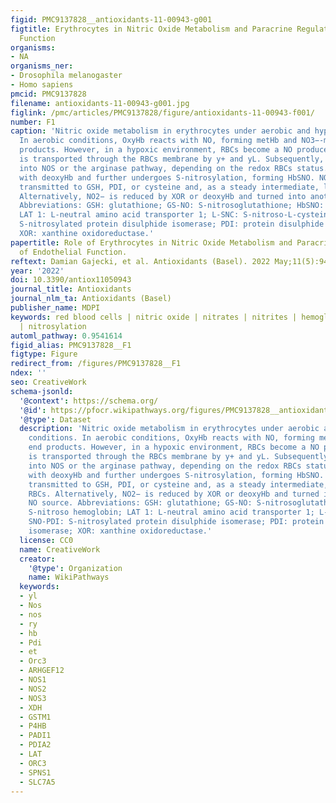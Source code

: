 ```yaml
---
figid: PMC9137828__antioxidants-11-00943-g001
figtitle: Erythrocytes in Nitric Oxide Metabolism and Paracrine Regulation of Endothelial
  Function
organisms:
- NA
organisms_ner:
- Drosophila melanogaster
- Homo sapiens
pmcid: PMC9137828
filename: antioxidants-11-00943-g001.jpg
figlink: /pmc/articles/PMC9137828/figure/antioxidants-11-00943-f001/
number: F1
caption: 'Nitric oxide metabolism in erythrocytes under aerobic and hypoxic conditions.
  In aerobic conditions, OxyHb reacts with NO, forming metHb and NO3−-metabolic end
  products. However, in a hypoxic environment, RBCs become a NO producer. L-arginine
  is transported through the RBCs membrane by y+ and yL. Subsequently, it is incorporated
  into NOS or the arginase pathway, depending on the redox RBCs status. NO reacts
  with deoxyHb and further undergoes S-nitrosylation, forming HbSNO. NO is finally
  transmitted to GSH, PDI, or cysteine and, as a steady intermediate, leaves the RBCs.
  Alternatively, NO2− is reduced by XOR or deoxyHb and turned into another NO source.
  Abbreviations: GSH: glutathione; GS-NO: S-nitrosoglutathione; HbSNO: S-nitroso hemoglobin;
  LAT 1: L-neutral amino acid transporter 1; L-SNC: S-nitroso-L-cysteine; SNO-PDI:
  S-nitrosylated protein disulphide isomerase; PDI: protein disulphide isomerase;
  XOR: xanthine oxidoreductase.'
papertitle: Role of Erythrocytes in Nitric Oxide Metabolism and Paracrine Regulation
  of Endothelial Function.
reftext: Damian Gajecki, et al. Antioxidants (Basel). 2022 May;11(5):943.
year: '2022'
doi: 10.3390/antiox11050943
journal_title: Antioxidants
journal_nlm_ta: Antioxidants (Basel)
publisher_name: MDPI
keywords: red blood cells | nitric oxide | nitrates | nitrites | hemoglobin | endothelium
  | nitrosylation
automl_pathway: 0.9541614
figid_alias: PMC9137828__F1
figtype: Figure
redirect_from: /figures/PMC9137828__F1
ndex: ''
seo: CreativeWork
schema-jsonld:
  '@context': https://schema.org/
  '@id': https://pfocr.wikipathways.org/figures/PMC9137828__antioxidants-11-00943-g001.html
  '@type': Dataset
  description: 'Nitric oxide metabolism in erythrocytes under aerobic and hypoxic
    conditions. In aerobic conditions, OxyHb reacts with NO, forming metHb and NO3−-metabolic
    end products. However, in a hypoxic environment, RBCs become a NO producer. L-arginine
    is transported through the RBCs membrane by y+ and yL. Subsequently, it is incorporated
    into NOS or the arginase pathway, depending on the redox RBCs status. NO reacts
    with deoxyHb and further undergoes S-nitrosylation, forming HbSNO. NO is finally
    transmitted to GSH, PDI, or cysteine and, as a steady intermediate, leaves the
    RBCs. Alternatively, NO2− is reduced by XOR or deoxyHb and turned into another
    NO source. Abbreviations: GSH: glutathione; GS-NO: S-nitrosoglutathione; HbSNO:
    S-nitroso hemoglobin; LAT 1: L-neutral amino acid transporter 1; L-SNC: S-nitroso-L-cysteine;
    SNO-PDI: S-nitrosylated protein disulphide isomerase; PDI: protein disulphide
    isomerase; XOR: xanthine oxidoreductase.'
  license: CC0
  name: CreativeWork
  creator:
    '@type': Organization
    name: WikiPathways
  keywords:
  - yl
  - Nos
  - nos
  - ry
  - hb
  - Pdi
  - et
  - Orc3
  - ARHGEF12
  - NOS1
  - NOS2
  - NOS3
  - XDH
  - GSTM1
  - P4HB
  - PADI1
  - PDIA2
  - LAT
  - ORC3
  - SPNS1
  - SLC7A5
---
```

